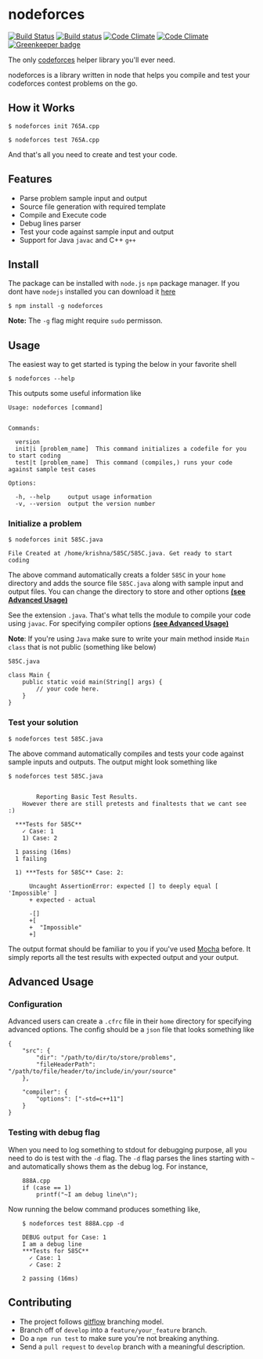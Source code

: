# nodeforces
[![Build Status](https://travis-ci.org/kp96/nodeforces.svg?branch=master)](https://travis-ci.org/kp96/nodeforces)
[![Build status](https://ci.appveyor.com/api/projects/status/04fcvk04a1stbau0/branch/master?svg=true)](https://ci.appveyor.com/project/kp96/nodeforces)
[![Code Climate](https://codeclimate.com/github/kp96/nodeforces/badges/gpa.svg)](https://codeclimate.com/github/kp96/nodeforces)
[![Code Climate](https://codeclimate.com/github/kp96/nodeforces/badges/coverage.svg)](https://codeclimate.com/github/kp96/nodeforces) [![Greenkeeper badge](https://badges.greenkeeper.io/kp96/nodeforces.svg)](https://greenkeeper.io/)

The only [codeforces](http://codeforces.com/) helper library you'll ever need.

nodeforces is a library written in node that helps you compile and test your codeforces contest problems on the go.

## How it Works
```
$ nodeforces init 765A.cpp

$ nodeforces test 765A.cpp
```
And that's all you need to create and test your code.

## Features
- Parse problem sample input and output
- Source file generation with required template
- Compile and Execute code
- Debug lines parser
- Test your code against sample input and output
- Support for Java `javac` and C++ `g++`

## Install
The package can be installed with `node.js` `npm` package manager. If you dont have `nodejs` installed you can download it [here](https://nodejs.org/en/download/)

```
$ npm install -g nodeforces
```

**Note:** The `-g` flag might require `sudo` permisson.

## Usage

The easiest way to get started is typing the below in your favorite shell

```
$ nodeforces --help
```

This outputs some useful information like
```
Usage: nodeforces [command]


Commands:

  version
  init|i [problem_name]  This command initializes a codefile for you to start coding
  test|t [problem_name]  This command (compiles,) runs your code against sample test cases

Options:

  -h, --help     output usage information
  -v, --version  output the version number
```

### Initialize a problem
```
$ nodeforces init 585C.java

File Created at /home/krishna/585C/585C.java. Get ready to start coding

```
The above command automatically creats a folder `585C` in your `home` directory and adds the source file `585C.java` along with sample input and output files. You can change the directory to store and other options [**(see Advanced Usage)**](#advanced-usage)

See the extension `.java`. That's what tells the module to compile your code using `javac`. For specifying compiler options [**(see Advanced Usage)**](#advanced-usage)

**Note**: If you're using `Java` make sure to write your main method inside `Main class` that is not public (something like below)

```
585C.java

class Main {
    public static void main(String[] args) {
        // your code here.
    }
}
```

### Test your solution
```
$ nodeforces test 585C.java
```

The above command automatically compiles and tests your code against sample inputs and outputs. The output might look something like

```
$ nodeforces test 585C.java


		Reporting Basic Test Results.
	However there are still pretests and finaltests that we cant see :)

  ***Tests for 585C**
    ✓ Case: 1
    1) Case: 2

  1 passing (16ms)
  1 failing

  1) ***Tests for 585C** Case: 2:

      Uncaught AssertionError: expected [] to deeply equal [ 'Impossible' ]
      + expected - actual

      -[]
      +[
      +  "Impossible"
      +]
```

The output format should be familiar to you if you've used [Mocha](https://mochajs.org/) before. It simply reports all the test results with expected output and your output.


## Advanced Usage

### Configuration

Advanced users can create a `.cfrc` file in their `home` directory for specifying advanced options. The config should be a `json` file that looks something like

```
{
    "src": {
        "dir": "/path/to/dir/to/store/problems",
        "fileHeaderPath": "/path/to/file/header/to/include/in/your/source"
    },

    "compiler": {
        "options": ["-std=c++11"]
    }
}
```

### Testing with debug flag

When you need to log something to stdout for debugging purpose, all you need to do is test with the `-d` flag. The `-d` flag parses the lines starting with `~` and automatically shows them as the debug log. For instance,


```
    888A.cpp
    if (case == 1)
        printf("~I am debug line\n");
```

Now running the below command produces something like,

```
    $ nodeforces test 888A.cpp -d
```

```
    DEBUG output for Case: 1
    I am a debug line
    ***Tests for 585C**
      ✓ Case: 1
      ✓ Case: 2

    2 passing (16ms)
```

## Contributing
- The project follows [gitflow](http://nvie.com/posts/a-successful-git-branching-model/) branching model.
- Branch off of `develop` into a `feature/your_feature` branch.
- Do a `npm run test` to make sure you're not breaking anything.
- Send a `pull request` to `develop` branch with a meaningful description.
